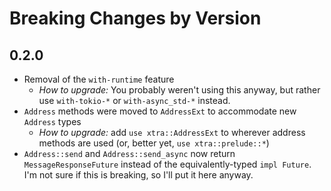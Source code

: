 # Breaking Changes by Version

## 0.2.0

- Removal of the `with-runtime` feature
    - *How to upgrade:* You probably weren't using this anyway, but rather use `with-tokio-*` or `with-async_std-*`
    instead.
- `Address` methods were moved to `AddressExt` to accommodate new `Address` types
    - *How to upgrade:* add `use xtra::AddressExt` to wherever address methods are used (or, better yet, 
    `use xtra::prelude::*`)
- `Address::send` and `Address::send_async` now return `MessageResponseFuture` instead of the equivalently-typed
  `impl Future`. I'm not sure if this is breaking, so I'll put it here anyway.
